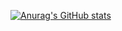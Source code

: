 [![Anurag's GitHub stats](https://github-readme-stats.vercel.app/api?username=miho0504&theme=solarized-light&)](https://github.com/anuraghazra/github-readme-stats)
<!-- 
[![Top Langs](https://github-readme-stats.vercel.app/api/top-langs/?username=miho0504&theme=solarized-light&hide=html,scss)](https://github.com/anuraghazra/github-readme-stats)
 -->
